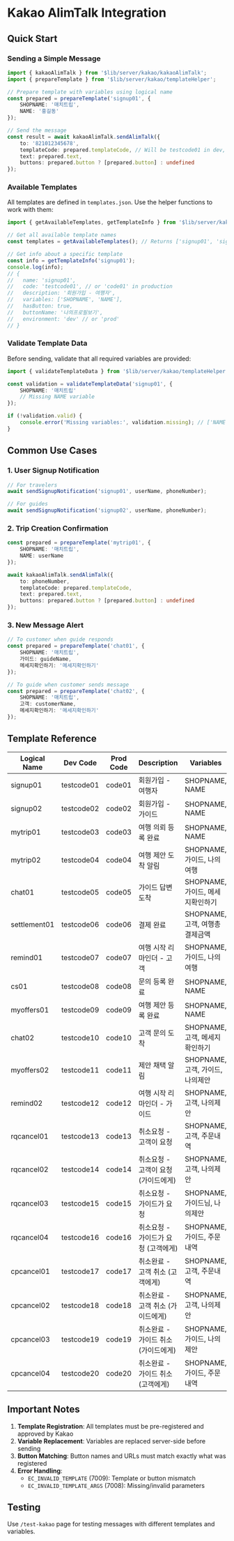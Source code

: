 # Kakao AlimTalk Integration

## Quick Start

### Sending a Simple Message

```typescript
import { kakaoAlimTalk } from '$lib/server/kakao/kakaoAlimTalk';
import { prepareTemplate } from '$lib/server/kakao/templateHelper';

// Prepare template with variables using logical name
const prepared = prepareTemplate('signup01', {
	SHOPNAME: '매치트립',
	NAME: '홍길동'
});

// Send the message
const result = await kakaoAlimTalk.sendAlimTalk({
	to: '821012345678',
	templateCode: prepared.templateCode, // Will be testcode01 in dev, code01 in prod
	text: prepared.text,
	buttons: prepared.button ? [prepared.button] : undefined
});
```

### Available Templates

All templates are defined in `templates.json`. Use the helper functions to work with them:

```typescript
import { getAvailableTemplates, getTemplateInfo } from '$lib/server/kakao/templateHelper';

// Get all available template names
const templates = getAvailableTemplates(); // Returns ['signup01', 'signup02', ...]

// Get info about a specific template
const info = getTemplateInfo('signup01');
console.log(info);
// {
//   name: 'signup01',
//   code: 'testcode01', // or 'code01' in production
//   description: '회원가입 - 여행자',
//   variables: ['SHOPNAME', 'NAME'],
//   hasButton: true,
//   buttonName: '나의프로필보기',
//   environment: 'dev' // or 'prod'
// }
```

### Validate Template Data

Before sending, validate that all required variables are provided:

```typescript
import { validateTemplateData } from '$lib/server/kakao/templateHelper';

const validation = validateTemplateData('signup01', {
	SHOPNAME: '매치트립'
	// Missing NAME variable
});

if (!validation.valid) {
	console.error('Missing variables:', validation.missing); // ['NAME']
}
```

## Common Use Cases

### 1. User Signup Notification

```typescript
// For travelers
await sendSignupNotification('signup01', userName, phoneNumber);

// For guides
await sendSignupNotification('signup02', userName, phoneNumber);
```

### 2. Trip Creation Confirmation

```typescript
const prepared = prepareTemplate('mytrip01', {
	SHOPNAME: '매치트립',
	NAME: userName
});

await kakaoAlimTalk.sendAlimTalk({
	to: phoneNumber,
	templateCode: prepared.templateCode,
	text: prepared.text,
	buttons: prepared.button ? [prepared.button] : undefined
});
```

### 3. New Message Alert

```typescript
// To customer when guide responds
const prepared = prepareTemplate('chat01', {
	SHOPNAME: '매치트립',
	가이드: guideName,
	메세지확인하기: '메세지확인하기'
});

// To guide when customer sends message
const prepared = prepareTemplate('chat02', {
	SHOPNAME: '매치트립',
	고객: customerName,
	메세지확인하기: '메세지확인하기'
});
```

## Template Reference

| Logical Name | Dev Code   | Prod Code | Description                         | Variables                        |
| ------------ | ---------- | --------- | ----------------------------------- | -------------------------------- |
| signup01     | testcode01 | code01    | 회원가입 - 여행자                   | SHOPNAME, NAME                   |
| signup02     | testcode02 | code02    | 회원가입 - 가이드                   | SHOPNAME, NAME                   |
| mytrip01     | testcode03 | code03    | 여행 의뢰 등록 완료                 | SHOPNAME, NAME                   |
| mytrip02     | testcode04 | code04    | 여행 제안 도착 알림                 | SHOPNAME, 가이드, 나의여행       |
| chat01       | testcode05 | code05    | 가이드 답변 도착                    | SHOPNAME, 가이드, 메세지확인하기 |
| settlement01 | testcode06 | code06    | 결제 완료                           | SHOPNAME, 고객, 여행총결제금액   |
| remind01     | testcode07 | code07    | 여행 시작 리마인더 - 고객           | SHOPNAME, 가이드, 나의여행       |
| cs01         | testcode08 | code08    | 문의 등록 완료                      | SHOPNAME, NAME                   |
| myoffers01   | testcode09 | code09    | 여행 제안 등록 완료                 | SHOPNAME, NAME                   |
| chat02       | testcode10 | code10    | 고객 문의 도착                      | SHOPNAME, 고객, 메세지확인하기   |
| myoffers02   | testcode11 | code11    | 제안 채택 알림                      | SHOPNAME, 고객, 가이드, 나의제안 |
| remind02     | testcode12 | code12    | 여행 시작 리마인더 - 가이드         | SHOPNAME, 고객, 나의제안         |
| rqcancel01   | testcode13 | code13    | 취소요청 - 고객이 요청              | SHOPNAME, 고객, 주문내역         |
| rqcancel02   | testcode14 | code14    | 취소요청 - 고객이 요청 (가이드에게) | SHOPNAME, 고객, 나의제안         |
| rqcancel03   | testcode15 | code15    | 취소요청 - 가이드가 요청            | SHOPNAME, 가이드님, 나의제안     |
| rqcancel04   | testcode16 | code16    | 취소요청 - 가이드가 요청 (고객에게) | SHOPNAME, 가이드, 주문내역       |
| cpcancel01   | testcode17 | code17    | 취소완료 - 고객 취소 (고객에게)     | SHOPNAME, 고객, 주문내역         |
| cpcancel02   | testcode18 | code18    | 취소완료 - 고객 취소 (가이드에게)   | SHOPNAME, 고객, 나의제안         |
| cpcancel03   | testcode19 | code19    | 취소완료 - 가이드 취소 (가이드에게) | SHOPNAME, 가이드, 나의제안       |
| cpcancel04   | testcode20 | code20    | 취소완료 - 가이드 취소 (고객에게)   | SHOPNAME, 가이드, 주문내역       |

## Important Notes

1. **Template Registration**: All templates must be pre-registered and approved by Kakao
2. **Variable Replacement**: Variables are replaced server-side before sending
3. **Button Matching**: Button names and URLs must match exactly what was registered
4. **Error Handling**:
   - `EC_INVALID_TEMPLATE` (7009): Template or button mismatch
   - `EC_INVALID_TEMPLATE_ARGS` (7008): Missing/invalid parameters

## Testing

Use `/test-kakao` page for testing messages with different templates and variables.
